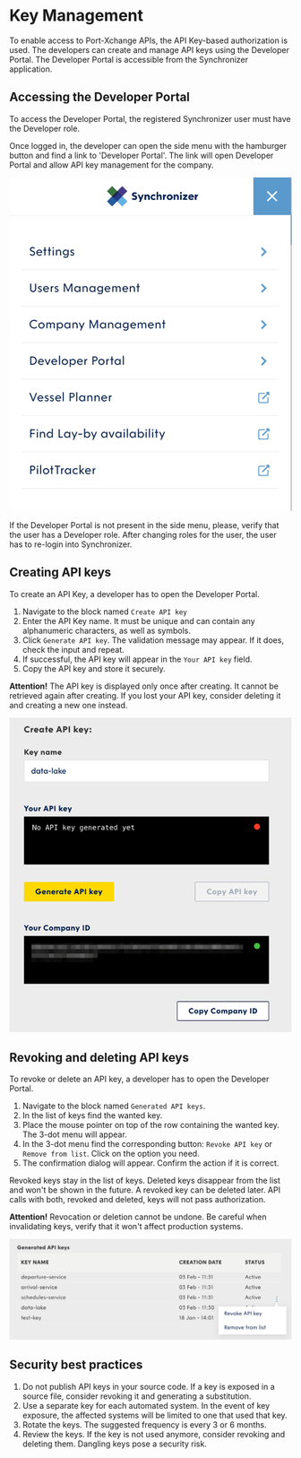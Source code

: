 # Key Management

To enable access to Port-Xchange APIs, the API Key-based authorization is used.
The developers can create and manage API keys using the Developer Portal. The Developer Portal is accessible from the Synchronizer application.

## Accessing the Developer Portal

To access the Developer Portal, the registered Synchronizer user must have the Developer role.

Once logged in, the developer can open the side menu with the hamburger button and find a link to 'Developer Portal'. The link will open Developer Portal and allow API key management for the company.

![side menu](/images/side-menu.png)

If the Developer Portal is not present in the side menu, please, verify that the user has a Developer role. After changing roles for the user, the user has to re-login into Synchronizer.

## Creating API keys

To create an API Key, a developer has to open the Developer Portal.

1. Navigate to the block named `Create API key`
1. Enter the API Key name. It must be unique and can contain any alphanumeric characters, as well as symbols.
1. Click `Generate API key`. The validation message may appear. If it does, check the input and repeat.
1. If successful, the API key will appear in the `Your API key` field.
1. Copy the API key and store it securely.

**Attention!** 
The API key is displayed only once after creating. It cannot be retrieved again after creating. 
If you lost your API key, consider deleting it and creating a new one instead.

![key form](/images/key-form.png)

## Revoking and deleting API keys

To revoke or delete an API key, a developer has to open the Developer Portal.

1. Navigate to the block named `Generated API keys`.
1. In the list of keys find the wanted key.
1. Place the mouse pointer on top of the row containing the wanted key. The 3-dot menu will appear.
1. In the 3-dot menu find the corresponding button: `Revoke API key` or `Remove from list`. Click on the option you need.
1. The confirmation dialog will appear. Confirm the action if it is correct.

Revoked keys stay in the list of keys. Deleted keys disappear from the list and won't be shown in the future. A revoked key can be deleted later.
API calls with both, revoked and deleted, keys will not pass authorization.

**Attention!** 
Revocation or deletion cannot be undone. Be careful when invalidating keys, verify that it won't affect production systems.

![removing keys](/images/removing-keys.png)

## Security best practices

1. Do not publish API keys in your source code. If a key is exposed in a source file, consider revoking it and generating a substitution.
1. Use a separate key for each automated system. In the event of key exposure, the affected systems will be limited to one that used that key.
1. Rotate the keys. The suggested frequency is every 3 or 6 months.
1. Review the keys. If the key is not used anymore, consider revoking and deleting them. Dangling keys pose a security risk.
